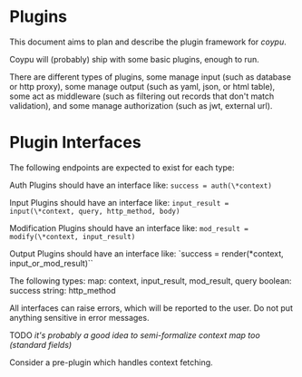 # Plugins

This document aims to plan and describe the plugin framework for _coypu_.

Coypu will (probably) ship with some basic plugins, enough to run.

There are different types of plugins, some manage input (such as database or http proxy), some manage output (such as yaml, json, or html table), some act as middleware (such as filtering out records that don't match validation), and some manage authorization (such as jwt, external url).

# Plugin Interfaces

The following endpoints are expected to exist for each type:

Auth Plugins should have an interface like:
`success = auth(\*context)`

Input Plugins should have an interface like:
`input_result = input(\*context, query, http_method, body)`

Modification Plugins should have an interface like:
`mod_result = modify(\*context, input_result)`

Output Plugins should have an interface like:
`success = render(\*context, input_or_mod_result)``

The following types:
map: context, input_result, mod_result, query
boolean: success
string: http_method

All interfaces can raise errors, which will be reported to the user. Do not put anything sensitive in error messages.

TODO *it's probably a good idea to semi-formalize context map too (standard fields)*

Consider a pre-plugin which handles context fetching.
